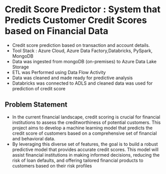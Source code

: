 # Credit Score Predictor : System that Predicts Customer Credit Scores based on Financial Data
- Credit score prediction based on transaction and account details.
- Tool Stack : Azure Cloud, Azure Data Factory,Databricks, PySpark, MongoDB
- Data was ingested from mongoDB (on-premises) to Azure Data Lake Storage
- ETL was Performed using Data Flow Activity
- Data was cleaned and made ready for predictive analysis
- Databricks was connected to ADLS and cleaned data was used for prediction of credit score
  
## Problem Statement
* In the current financial landscape, credit scoring is crucial for financial institutions to assess the creditworthiness of potential customers. This project aims to develop a machine learning model that predicts the credit score of customers based on a comprehensive set of financial and behavioral data. 
* By leveraging this diverse set of features, the goal is to build a robust predictive model that provides accurate credit scores. This model will assist financial institutions in making informed decisions, reducing the risk of loan defaults, and offering tailored financial products to customers based on their risk profiles
